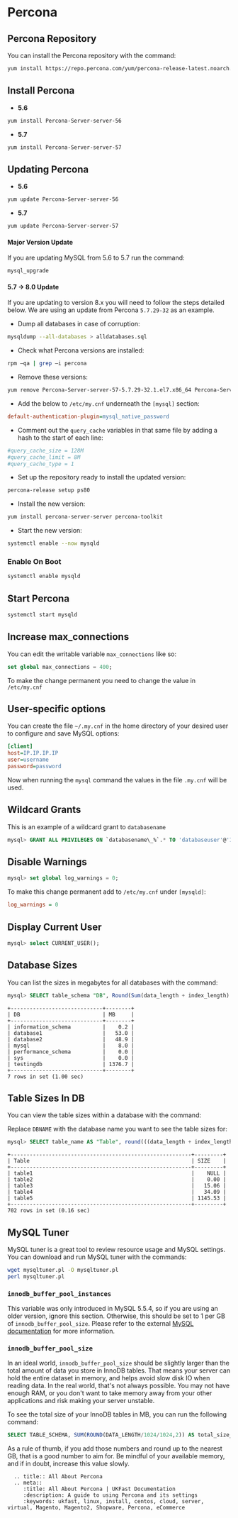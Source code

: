 # Percona

## Percona Repository
You can install the Percona repository with the command:

```bash
yum install https://repo.percona.com/yum/percona-release-latest.noarch.rpm
```

## Install Percona

* **5.6**

```bash
yum install Percona-Server-server-56
```

* **5.7**

```bash
yum install Percona-Server-server-57
```

## Updating Percona

* **5.6**

```bash
yum update Percona-Server-server-56
```

* **5.7**

```bash
yum update Percona-Server-server-57
```

#### Major Version Update
If you are updating MySQL from 5.6 to 5.7 run the command:

```bash
mysql_upgrade
```

#### 5.7 -> 8.0 Update

If you are updating to version 8.x you will need to follow the steps detailed below. We are using an update from Percona `5.7.29-32` as an example.

* Dump all databases in case of corruption:

```bash
mysqldump --all-databases > alldatabases.sql
```

* Check what Percona versions are installed:

```bash
rpm –qa | grep –i percona
```

* Remove these versions:

```bash
yum remove Percona-Server-server-57-5.7.29-32.1.el7.x86_64 Percona-Server-client-57-5.7.29-32.1.el7.x86_64 Percona-Server-shared-57-5.7.29-32.1.el7.x86_64 Percona-Server-shared-compat-57-5.7.29-32.1.el7.x86_64
```

* Add the below to `/etc/my.cnf` underneath the `[mysql]` section:

```ini
default-authentication-plugin=mysql_native_password
```

* Comment out the `query_cache` variables in that same file by adding a hash to the start of each line:

```ini
#query_cache_size = 128M
#query_cache_limit = 8M
#query_cache_type = 1
```

* Set up the repository ready to install the updated version:

```bash
percona-release setup ps80
```

* Install the new version:

```bash
yum install percona-server-server percona-toolkit
```

* Start the new version:

```bash
systemctl enable --now mysqld
```

### Enable On Boot

```bash
systemctl enable mysqld
```

## Start Percona

```bash
systemctl start mysqld
```

## Increase max_connections

You can edit the writable variable `max_connections` like so:

```sql
set global max_connections = 400;
```

To make the change permanent you need to change the value in `/etc/my.cnf`

## User-specific options

You can create the file `~/.my.cnf` in the home directory of your desired user to configure and save MySQL options:

```ini
[client]
host=IP.IP.IP.IP
user=username
password=password
```

Now when running the `mysql` command the values in the file `.my.cnf` will be used.

## Wildcard Grants

This is an example of a wildcard grant to `databasename`

```sql
mysql> GRANT ALL PRIVILEGES ON `databasename\_%`.* TO 'databaseuser'@'172.18.68.%';
```

## Disable Warnings

```sql
mysql> set global log_warnings = 0;
```

To make this change permanent add to `/etc/my.cnf` under `[mysqld]`:

```ini
log_warnings = 0
```

## Display Current User
```sql
mysql> select CURRENT_USER();
```

## Database Sizes

You can list the sizes in megabytes for all databases with the command:

```sql
mysql> SELECT table_schema "DB", Round(Sum(data_length + index_length) / 1024 / 1024, 1) "MB" FROM information_schema.tables GROUP BY table_schema;
```

```none
+-----------------------------+--------+
| DB                          | MB     |
+-----------------------------+--------+
| information_schema          |    0.2 |
| database1                   |   53.0 |
| database2                   |   48.9 |
| mysql                       |    8.0 |
| performance_schema          |    0.0 |
| sys                         |    0.0 |
| testingdb                   | 1376.7 |
+-----------------------------+--------+
7 rows in set (1.00 sec)
```

## Table Sizes In DB

You can view the table sizes within a database with the command:

Replace `DBNAME` with the database name you want to see the table sizes for:

```sql
mysql> SELECT table_name AS "Table", round(((data_length + index_length) / 1024 / 1024), 2) as SIZE FROM information_schema.TABLES WHERE table_schema = "DBNAME" order by SIZE;
```

```none
+---------------------------------------------------------+---------+
| Table                                                   | SIZE    |
+---------------------------------------------------------+---------+
| table1                                                  |    NULL |
| table2                                                  |    0.00 |
| table3                                                  |   15.06 |
| table4                                                  |   34.09 |
| table5                                                  | 1145.53 |
+---------------------------------------------------------+---------+
702 rows in set (0.16 sec)
```

## MySQL Tuner

MySQL tuner is a great tool to review resource usage and MySQL settings. You can download and run MySQL tuner with the commands:

```bash
wget mysqltuner.pl -O mysqltuner.pl
perl mysqltuner.pl
```

### `innodb_buffer_pool_instances`
This variable was only introduced in MySQL 5.5.4, so if you are using an older version, ignore this section. Otherwise, this should be set to 1 per GB of `innodb_buffer_pool_size`. Please refer to the external [MySQL documentation](https://dev.mysql.com/doc/refman/5.6/en/innodb-multiple-buffer-pools.html) for more information.

### `innodb_buffer_pool_size`

In an ideal world, `innodb_buffer_pool_size` should be slightly larger than the total amount of data you store in InnoDB tables. That means your server can hold the entire dataset in memory, and helps avoid slow disk IO when reading data. In the real world, that's not always possible. You may not have enough RAM, or you don't want to take memory away from your other applications and risk making your server unstable.

To see the total size of your InnoDB tables in MB, you can run the following command:

```sql
SELECT TABLE_SCHEMA, SUM(ROUND(DATA_LENGTH/1024/1024,2)) AS total_size_mb FROM information_schema.tables WHERE ENGINE LIKE 'innodb' GROUP BY table_schema;
```

As a rule of thumb, if you add those numbers and round up to the nearest GB, that is a good number to aim for. Be mindful of your available memory, and if in doubt, increase this value slowly.

```eval_rst
  .. title:: All About Percona
  .. meta::
     :title: All About Percona | UKFast Documentation
     :description: A guide to using Percona and its settings
     :keywords: ukfast, linux, install, centos, cloud, server, virtual, Magento, Magento2, Shopware, Percona, eCommerce
```
